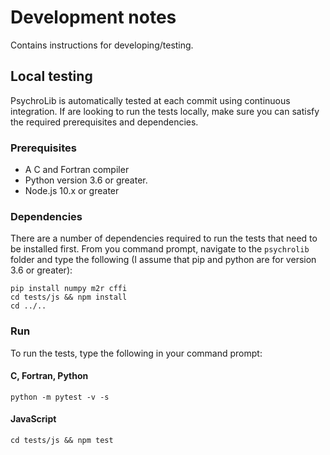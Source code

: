 # Development notes

Contains instructions for developing/testing.

## Local testing

PsychroLib is automatically tested at each commit using continuous integration. If are looking to run the tests locally, make sure you can satisfy the required prerequisites and dependencies.

### Prerequisites

- A C and Fortran compiler
- Python version 3.6 or greater.
- Node.js 10.x or greater

### Dependencies

There are a number of dependencies required to run the tests that need to be installed first. From you command prompt, navigate to the `psychrolib` folder and type the following (I assume that pip and python are for version 3.6 or greater):

```
pip install numpy m2r cffi
cd tests/js && npm install
cd ../..
```

### Run

To run the tests, type the following in your command prompt:

#### C, Fortran, Python
```
python -m pytest -v -s
```

#### JavaScript
```
cd tests/js && npm test
```



